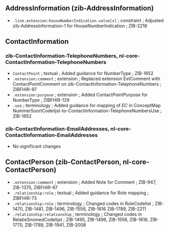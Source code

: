 ## AddressInformation (zib-AddressInformation)
* `.line.extension:houseNumberIndication.value[x]` ; constraint ; Adjusted zib-AddressInformation-1 for HouseNumberIndication ; ZIB-2218

## ContactInformation 
### zib-ContactInformation-TelephoneNumbers, nl-core-ContactInformation-TelephoneNumbers
* `ContactPoint` ; textual ; Added guidance for NumberType ; ZIB-1652
* `.extension:comment` ; extension ; Replaced extension ExtComment with ContactPointComment on zib-ContactInformation-TelephoneNumbers ; ZIBFHIR-97
* `.extension:purpose` ; extension ; Added ContactPointPurpose for NumberType ; ZIBFHIR-129
* `.use` ; terminology ; Added guidance for mapping of _EC_ in ConceptMap NummerSoortCodelijst-to-ContactInformation-TelephoneNumbersUse ; ZIB-1652 
### zib-ContactInformation-EmailAddresses, nl-core-ContactInformation-EmailAddresses
* No significant changes

## ContactPerson (zib-ContactPerson, nl-core-ContactPerson)
* `.extension:comment` ; extension ; Added Note for Comment ; ZIB-947, ZIB-1375, ZIBFHIR-97
* `.relationship:role` ; textual ; Added guidance for Role mapping ; ZIBFHIR-73
* `.relationship:role` ; terminology ; Changed codes in RoleCodelist ; ZIB-1470, ZIB-1481, ZIB-1496, ZIB-1556, ZIB-1616 ZIB-1789, ZIB-2211
* `.relationship:relationship` ; terminology ; Changed codes in RelatieSnomedCodelijst ; ZIB-1495, ZIB-1496, ZIB-1556, ZIB-1616, ZIB-1770, ZIB-1789, ZIB-1941, ZIB-2008 

